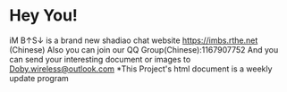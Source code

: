 # Hey You!
iM B↑S↓ is a brand new shadiao chat website
https://imbs.rthe.net (Chinese)
Also you can join our QQ Group(Chinese):1167907752
And you can send your interesting document or images to Doby.wireless@outlook.com
*This Project's html document is a weekly update program
